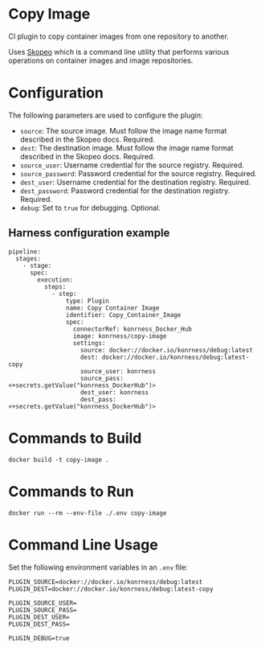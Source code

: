 # Copy Image
CI plugin to copy container images from one repository to another.

Uses [Skopeo](https://github.com/containers/skopeo) which is a command line utility that performs various operations on container images and image repositories.

# Configuration

The following parameters are used to configure the plugin:
 
 - `source`: The source image. Must follow the image name format described in the Skopeo docs. Required.
 - `dest`: The destination image. Must follow the image name format described in the Skopeo docs. Required.
 - `source_user`: Username credential for the source registry. Required.
 - `source_password`: Password credential for the source registry. Required.
 - `dest_user`: Username credential for the destination registry. Required.
 - `dest_password`: Password credential for the destination registry. Required.
 - `debug`: Set to `true` for debugging. Optional.

## Harness configuration example

```
pipeline:
  stages:
    - stage:
      spec:
        execution:
          steps:
            - step:
                type: Plugin
                name: Copy Container Image
                identifier: Copy_Container_Image
                spec:
                  connectorRef: konrness_Docker_Hub
                  image: konrness/copy-image
                  settings:
                    source: docker://docker.io/konrness/debug:latest
                    dest: docker://docker.io/konrness/debug:latest-copy
                    source_user: konrness
                    source_pass: <+secrets.getValue("konrness_DockerHub")>
                    dest_user: konrness
                    dest_pass: <+secrets.getValue("konrness_DockerHub")>
```

# Commands to Build
```docker build -t copy-image .```

# Commands to Run
```docker run --rm --env-file ./.env copy-image```

# Command Line Usage
Set the following environment variables in an `.env` file:

```
PLUGIN_SOURCE=docker://docker.io/konrness/debug:latest
PLUGIN_DEST=docker://docker.io/konrness/debug:latest-copy

PLUGIN_SOURCE_USER=
PLUGIN_SOURCE_PASS=
PLUGIN_DEST_USER=
PLUGIN_DEST_PASS=

PLUGIN_DEBUG=true
```